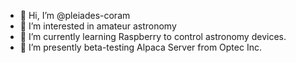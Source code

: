 - 👋 Hi, I’m @pleiades-coram
- 👀 I’m interested in amateur astronomy
- 🌱 I’m currently learning Raspberry to control astronomy devices.
- 💞️ I’m presently beta-testing Alpaca Server from Optec Inc.

<!---
pleiades-coram/pleiades-coram is a ✨ special ✨ repository because its `README.md` (this file) appears on your GitHub profile.
You can click the Preview link to take a look at your changes.
--->
